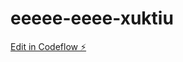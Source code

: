 # eeeee-eeee-xuktiu

[Edit in Codeflow ⚡️](https://stackblitz.com/~/github.com/eeegamer123/eeeee-eeee-xuktiu)